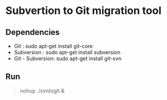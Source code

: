 # Subvertion to Git migration tool

## Dependencies
 - Git             : sudo apt-get install git-core
 - Subversion      : sudo apt-get install subversion
 - Git - Subversion: sudo apt-get install git-svn

## Run
> nohup ./svntogit &
